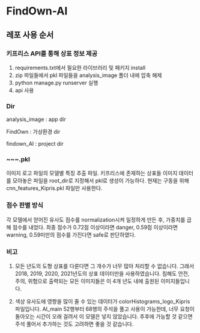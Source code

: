 # FindOwn-AI

## 레포 사용 순서

### 키프리스 API를 통해 상표 정보 제공

1. requirements.txt에서 필요한 라이브러리 및 패키지 install
2. zip 파일들에서 pkl 파일들을 analysis_image 폴더 내에 압축 해제
3. python manage.py runserver 실행
4. api 사용

### Dir
analysis_image : app dir

FindOwn : 가상환경 dir

findown_AI : project dir

### ~~~.pkl

이미지 로고 파일의 모델별 특징 추출 파일. 키프리스에 존재하는 상표들 이미지 데이터를 모아놓은 파일을 root_dir로 지정해서 pkl로 생성이 가능하다. 현재는 구동을 위해 cnn_features_Kipris.pkl 파일만 사용한다.

### 점수 판별 방식

각 모델에서 얻어진 유사도 점수를 normalization시켜 일정하게 만든 후, 가중치를 곱해 점수를 내었다.
최종 점수가 0.72점 이상이라면 danger, 0.59점 이상이라면 warning, 0.59미만의 점수를 가진다면 safe로 판단하였다.

### 비고

1. 모든 년도의 도형 상표를 다룬다면 그 개수가 너무 많아 처리할 수 없습니다. 그래서 2018, 2019, 2020, 2021년도의 상표 데이터만을 사용하였습니다. 침해도 안전, 주의, 위험으로 출력되는 모든 이미지들은 이 4개 년도 내에 출원된 이미지들입니다.

2. 색상 유사도에 영향을 많이 줄 수 있는 데이터가 colorHistograms_logo_Kipris 파일입니다. AI_main 52행부터 68행의 주석을 풀고 사용이 가능한데, 너무 요청이 돌아오는 시간이 오래 걸려서 이 모델은 넣지 않았습니다. 추후에 가능할 것 같으면 주석 풀어서 추가하는 것도 고려하면 좋을 것 같습니다.
